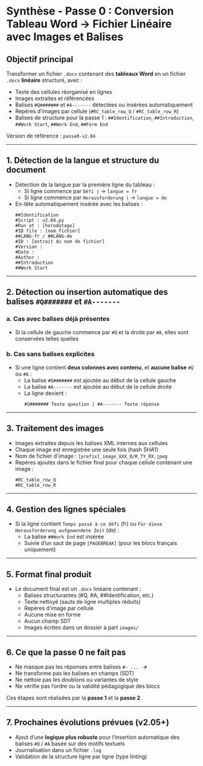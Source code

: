 
# Synthèse - Passe 0 : Conversion Tableau Word → Fichier Linéaire avec Images et Balises

## Objectif principal
Transformer un fichier `.docx` contenant des **tableaux Word** en un fichier `.docx` **linéaire** structuré, avec :
- Texte des cellules réorganisé en lignes
- Images extraites et référencées
- Balises `#Q#######` et `#A-------` détectées ou insérées automatiquement
- Repères d’images par cellule (`#RC_table_row_Q` / `#RC_table_row_R`)
- Balises de structure pour la passe 1 : `##Identification`, `##Introduction`, `##Work Start`, `##Work End`, `##Form End`

Version de référence : `passe0-v2.04`

---

## 1. Détection de la langue et structure du document
- Détection de la langue par la première ligne du tableau :
  - Si ligne commence par `Défi |` → `langue = fr`
  - Si ligne commence par `Herausforderung |` → `langue = de`
- En-tête automatiquement insérée avec les balises :
  ```
  ##Identification
  #Script : v2.04.py
  #Run at : [horodatage]
  #ID file : [nom_fichier]
  ##LANG-fr / ##LANG-de
  #ID : [extrait du nom de fichier]
  #Version :
  #Date :
  #Author :
  ##Introduction
  ##Work Start
  ```

---

## 2. Détection ou insertion automatique des balises `#Q#######` et `#A-------`

### a. Cas avec balises déjà présentes
- Si la cellule de gauche commence par `#Q` et la droite par `#A`, elles sont conservées telles quelles

### b. Cas sans balises explicites
- Si une ligne contient **deux colonnes avec contenu**, et **aucune balise** `#Q` ou `#A` :
  - La balise `#Q#######` est ajoutée au début de la cellule gauche
  - La balise `#A-------` est ajoutée au début de la cellule droite
  - La ligne devient :
    ```
    #Q####### Texte question | #A------- Texte réponse
    ```

---

## 3. Traitement des images
- Images extraites depuis les balises XML internes aux cellules
- Chaque image est enregistrée une seule fois (hash SHA1)
- Nom de fichier d'image : `[prefix]_image_XXX_Q/R_TY_RX.jpeg`
- Repères ajoutés dans le fichier final pour chaque cellule contenant une image :
  ```
  #RC_table_row_Q
  #RC_table_row_R
  ```

---

## 4. Gestion des lignes spéciales
- Si la ligne contient `Temps passé à ce défi` (fr) ou `Für diese Herausforderung aufgewendete Zeit` (de) :
  - La balise `##Work End` est insérée
  - Suivie d’un saut de page `[PAGEBREAK]` (pour les blocs français uniquement)

---

## 5. Format final produit
- Le document final est un `.docx` linéaire contenant :
  - Balises structurantes (#Q, #A, ##Identification, etc.)
  - Texte nettoyé (sauts de ligne multiples réduits)
  - Repères d’image par cellule
  - Aucune mise en forme
  - Aucun champ SDT
  - Images écrites dans un dossier à part `images/`

---

## 6. Ce que la passe 0 **ne fait pas**
- Ne masque pas les réponses entre balises `#- ... -#`
- Ne transforme pas les balises en champs (SDT)
- Ne nettoie pas les doublons ou variantes de style
- Ne vérifie pas l’ordre ou la validité pédagogique des blocs

Ces étapes sont réalisées par la **passe 1** et la **passe 2**.

---

## 7. Prochaines évolutions prévues (v2.05+)
- Ajout d’une **logique plus robuste** pour l’insertion automatique des balises `#Q` / `#A` basée sur des motifs textuels
- Journalisation dans un fichier `.log`
- Validation de la structure ligne par ligne (type linting)
